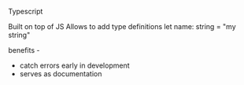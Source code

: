 Typescript

Built on top of JS
Allows to add type definitions
let name: string = "my string"

benefits -
* catch errors early in development
* serves as documentation
